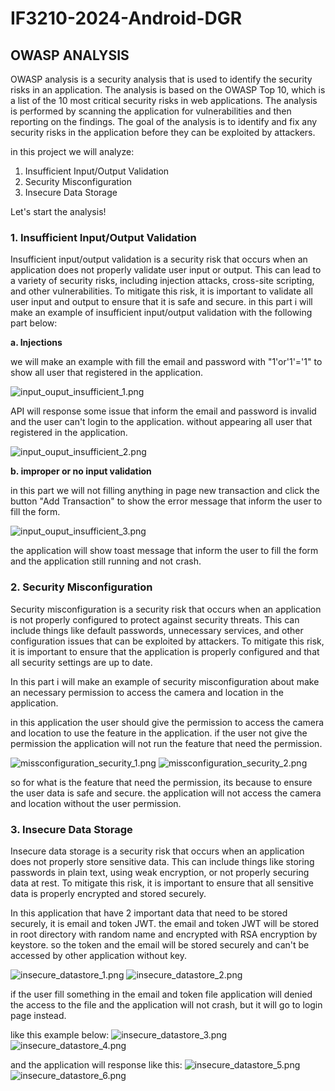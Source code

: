 # IF3210-2024-Android-DGR



## OWASP ANALYSIS
OWASP analysis is a security analysis that is used to identify the security risks in an application. The analysis is based on the OWASP Top 10, which is a list of the 10 most critical security risks in web applications. The analysis is performed by scanning the application for vulnerabilities and then reporting on the findings. The goal of the analysis is to identify and fix any security risks in the application before they can be exploited by attackers.

in this project we will analyze:
1. Insufficient Input/Output Validation
2. Security Misconfiguration
3. Insecure Data Storage

Let's start the analysis!


### 1. Insufficient Input/Output Validation
Insufficient input/output validation is a security risk that occurs when an application does not properly validate user input or output. This can lead to a variety of security risks, including injection attacks, cross-site scripting, and other vulnerabilities. To mitigate this risk, it is important to validate all user input and output to ensure that it is safe and secure.
in this part i will make an example of insufficient input/output validation with the following part below:

**a. Injections**

we will make an example with fill the email and password with "1'or'1'='1" to show all user that registered in the application.

![input_ouput_insufficient_1.png](assets%2Finput_ouput_insufficient_1.png)

API will response some issue that inform the email and password is invalid and the user can't login to the application. without appearing all user that registered in the application.

![input_ouput_insufficient_2.png](assets%2Finput_ouput_insufficient_2.png)

**b. improper or no input validation**

in this part we will not filling anything in page new transaction and click the button "Add Transaction" to show the error message that inform the user to fill the form.

![input_ouput_insufficient_3.png](assets%2Finput_ouput_insufficient_3.png)

the application will show toast message that inform the user to fill the form and the application still running and not crash.


### 2. Security Misconfiguration

Security misconfiguration is a security risk that occurs when an application is not properly configured to protect against security threats. This can include things like default passwords, unnecessary services, and other configuration issues that can be exploited by attackers. To mitigate this risk, it is important to ensure that the application is properly configured and that all security settings are up to date.

In this part i will make an example of security misconfiguration about make an necessary permission to access the camera and location in the application.

in this application the user should give the permission to access the camera and location to use the feature in the application. if the user not give the permission the application will not run the feature that need the permission.


![missconfiguration_security_1.png](assets%2Fmissconfiguration_security_1.png)  ![missconfiguration_security_2.png](assets%2Fmissconfiguration_security_2.png)

so for what is the feature that need the permission, its because to ensure the user data is safe and secure. the application will not access the camera and location without the user permission.


### 3. Insecure Data Storage

Insecure data storage is a security risk that occurs when an application does not properly store sensitive data. This can include things like storing passwords in plain text, using weak encryption, or not properly securing data at rest. To mitigate this risk, it is important to ensure that all sensitive data is properly encrypted and stored securely.

In this application that have 2 important data that need to be stored securely, it is email and token JWT.
the email and token JWT will be stored in root directory with random name and encrypted with RSA encryption by keystore.
so the token and the email will be stored securely and can't be accessed by other application without key.

![insecure_datastore_1.png](assets%2Finsecure_datastore_1.png)
![insecure_datastore_2.png](assets%2Finsecure_datastore_2.png)

if the user fill something in the email and token file application will denied the access to the file and the application will not crash, but it will go to login page instead.

like this example below:
![insecure_datastore_3.png](assets%2Finsecure_datastore_3.png)
![insecure_datastore_4.png](assets%2Finsecure_datastore_4.png)

and the application will response like this:
![insecure_datastore_5.png](assets%2Finsecure_datastore_5.png)
![insecure_datastore_6.png](assets%2Finsecure_datastore_6.png)